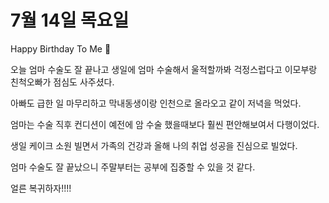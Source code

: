# 7월 14일 목요일
Happy Birthday To Me 🍰

오늘 엄마 수술도 잘 끝나고 생일에 엄마 수술해서 울적할까봐 걱정스럽다고 이모부랑 친척오빠가 점심도 사주셨다. 

아빠도 급한 일 마무리하고 막내동생이랑 인천으로 올라오고 같이 저녁을 먹었다. 

엄마는 수술 직후 컨디션이 예전에 암 수술 했을때보다 훨씬 편안해보여서 다행이었다. 

생일 케이크 소원 빌면서 가족의 건강과 올해 나의 취업 성공을 진심으로 빌었다. 

엄마 수술도 잘 끝났으니 주말부터는 공부에 집중할 수 있을 것 같다. 

얼른 복귀하자!!!!
